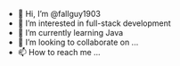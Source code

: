 - 👋 Hi, I’m @fallguy1903
- 👀 I’m interested in full-stack development
- 🌱 I’m currently learning Java
- 💞️ I’m looking to collaborate on ...
- 📫 How to reach me ...

<!---
fallguy1903/fallguy1903 is a ✨ special ✨ repository because its `README.md` (this file) appears on your GitHub profile.
You can click the Preview link to take a look at your changes.
--->

